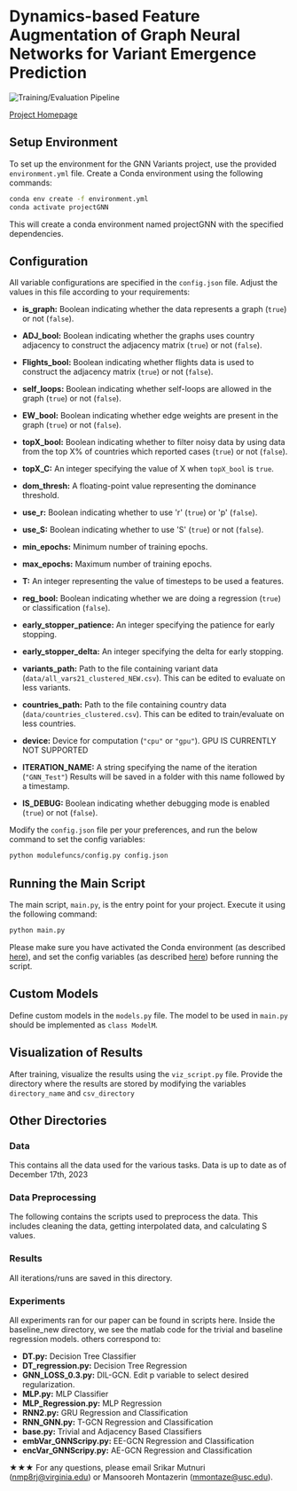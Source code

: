 # Dynamics-based Feature Augmentation of Graph Neural Networks for Variant Emergence Prediction
![Training/Evaluation Pipeline](https://github.com/itssmutnuri/gnnvariants/assets/98141770/6e043a51-3c28-46cc-a971-91038561df7b)


[Project Homepage](https://srmutnuri.dev/gnnvariants/)

## Setup Environment

To set up the environment for the GNN Variants project, use the provided `environment.yml` file. Create a Conda environment using the following commands:

```bash
conda env create -f environment.yml
conda activate projectGNN
```
This will create a conda environment named projectGNN with the specified dependencies.

## Configuration
All variable configurations are specified in the `config.json` file. Adjust the values in this file according to your requirements:

- **is_graph:** Boolean indicating whether the data represents a graph (`true`) or not (`false`).

- **ADJ_bool:** Boolean indicating whether the graphs uses country adjacency to construct the adjacency matrix (`true`) or not (`false`).

- **Flights_bool:** Boolean indicating whether flights data is used to construct the adjacency matrix (`true`) or not (`false`).

- **self_loops:** Boolean indicating whether self-loops are allowed in the graph (`true`) or not (`false`).

- **EW_bool:** Boolean indicating whether edge weights are present in the graph (`true`) or not (`false`).

- **topX_bool:** Boolean indicating whether to filter noisy data by using data from the top X% of countries which reported cases (`true`) or not (`false`).

- **topX_C:** An integer specifying the value of X when `topX_bool` is `true`.

- **dom_thresh:** A floating-point value representing the dominance threshold.

- **use_r:** Boolean indicating whether to use 'r' (`true`) or 'p' (`false`).

- **use_S:** Boolean indicating whether to use 'S' (`true`) or not (`false`).

- **min_epochs:** Minimum number of training epochs.

- **max_epochs:** Maximum number of training epochs.

- **T:** An integer representing the value of timesteps to be used a features.

- **reg_bool:** Boolean indicating whether we are doing a regression (`true`) or classification (`false`).

- **early_stopper_patience:** An integer specifying the patience for early stopping.

- **early_stopper_delta:** An integer specifying the delta for early stopping.

- **variants_path:** Path to the file containing variant data (`data/all_vars21_clustered_NEW.csv`). This can be edited to evaluate on less variants.

- **countries_path:** Path to the file containing country data (`data/countries_clustered.csv`). This can be edited to train/evaluate on less countries.

- **device:** Device for computation (`"cpu"` or `"gpu"`). GPU IS CURRENTLY NOT SUPPORTED

- **ITERATION_NAME:** A string specifying the name of the iteration (`"GNN_Test"`) Results will be saved in a folder with this name followed by a timestamp.

- **IS_DEBUG:** Boolean indicating whether debugging mode is enabled (`true`) or not (`false`).

Modify the `config.json` file per your preferences, and run the below command to set the config variables:

```bash
python modulefuncs/config.py config.json
```

## Running the Main Script
The main script, `main.py`, is the entry point for your project. Execute it using the following command:

```bash
python main.py
```
Please make sure you have activated the Conda environment (as described [here](#setup-environment)), and set the config variables (as described [here](#configuration)) before running the script.

## Custom Models
Define custom models in the `models.py` file. The model to be used in `main.py` should be implemented as `class ModelM`.

## Visualization of Results
After training, visualize the results using the `viz_script.py` file. Provide the directory where the results are stored by modifying the variables `directory_name` and `csv_directory`

## Other Directories
### Data
This contains all the data used for the various tasks. Data is up to date as of December 17th, 2023

### Data Preprocessing
The following contains the scripts used to preprocess the data. This includes cleaning the data, getting interpolated data, and calculating S values.

### Results
All iterations/runs are saved in this directory.

### Experiments
All experiments ran for our paper can be found in scripts here. Inside the baseline_new directory, we see the matlab code for the trivial and baseline regression models. others correspond to:
- **DT.py:** Decision Tree Classifier
- **DT_regression.py:** Decision Tree Regression
- **GNN_LOSS_0.3.py:** DIL-GCN. Edit p variable to select desired regularization.
- **MLP.py:** MLP Classifier
- **MLP_Regression.py:** MLP Regression
- **RNN2.py:** GRU Regression and Classification
- **RNN_GNN.py:** T-GCN Regression and Classification
- **base.py:** Trivial and Adjacency Based Classifiers
- **embVar_GNNScripy.py:** EE-GCN Regression and Classification
- **encVar_GNNScripy.py:** AE-GCN Regression and Classification


★★★ For any questions, please email Srikar Mutnuri (nmp8rj@virginia.edu) or Mansooreh Montazerin (mmontaze@usc.edu).
